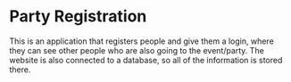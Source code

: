 # Party Registration

This is an application that registers people and give them a login, where they can see other people who are also going to the event/party. The website is also connected to a database, so all of the information is stored there.
